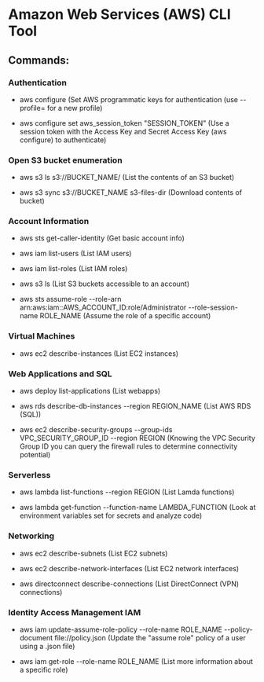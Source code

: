 # Amazon Web Services (AWS) CLI Tool 

## Commands:

### Authentication

 - aws configure (Set AWS programmatic keys for authentication (use --profile= for a new profile)

 - aws configure set aws_session_token "SESSION_TOKEN" (Use a session token with the Access Key and Secret Access Key (aws configure) to authenticate)

### Open S3 bucket enumeration

 - aws s3 ls s3://BUCKET_NAME/ (List the contents of an S3 bucket)

 - aws s3 sync s3://BUCKET_NAME s3-files-dir (Download contents of bucket)

### Account Information

 - aws sts get-caller-identity (Get basic account info)

 - aws iam list-users (List IAM users)

 - aws iam list-roles (List IAM roles)

 - aws s3 ls (List S3 buckets accessible to an account)

 - aws sts assume-role --role-arn arn:aws:iam::AWS_ACCOUNT_ID:role/Administrator --role-session-name ROLE_NAME (Assume the role of a specific account)

### Virtual Machines

 - aws ec2 describe-instances (List EC2 instances)

### Web Applications and SQL

 - aws deploy list-applications (List webapps)

 - aws rds describe-db-instances --region REGION_NAME (List AWS RDS (SQL))

 - aws ec2 describe-security-groups --group-ids VPC_SECURITY_GROUP_ID --region REGION (Knowing the VPC Security Group ID you can query the firewall rules to determine connectivity potential)

### Serverless

 - aws lambda list-functions --region REGION (List Lamda functions)

 - aws lambda get-function --function-name LAMBDA_FUNCTION (Look at environment variables set for secrets and analyze code)

### Networking

 - aws ec2 describe-subnets (List EC2 subnets)

 - aws ec2 describe-network-interfaces (List EC2 network interfaces)

 - aws directconnect describe-connections (List DirectConnect (VPN) connections)

### Identity Access Management IAM

 - aws iam update-assume-role-policy --role-name ROLE_NAME --policy-document file://policy.json (Update the "assume role" policy of a user using a .json file)

 - aws iam get-role --role-name ROLE_NAME (List more information about a specific role)
